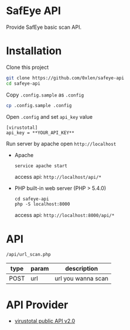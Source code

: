 SafEye API
===

Provide SafEye basic scan API.

# Installation

Clone this project

```bash
git clone https://github.com/0xlen/safeye-api
cd safeye-api
```

Copy `.config.sample` as `.config`

```bash
cp .config.sample .config
```

Open `.config` and set `api_key` value

```
[virustotal]
api_key = **YOUR_API_KEY**
```

Run server by apache open `http://localhost`

- Apache
    ```bash
    service apache start
    ```

    access api: `http://localhost/api/*`

- PHP built-in web server (PHP > 5.4.0)
    ```
    cd safeye-api
    php -S localhost:8000
    ```

    access api: `http://localhost:8000/api/*`

# API

`/api/url_scan.php`

|type|param|description|
|----|-----|-----------|
|POST| url | url you wanna scan |

# API Provider

- [virustotal public API v2.0](https://www.virustotal.com/en/documentation/public-api/#getting-url-scans)
